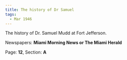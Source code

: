 ```yaml
---  
title: The history of Dr Samuel  
tags:  
  - Mar 1946  
---  
```

  
The history of Dr. Samuel Mudd at Fort Jefferson.  
  
Newspapers: **Miami Morning News or The Miami Herald**  
  
Page: **12**, Section: **A** 
